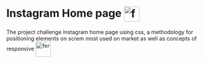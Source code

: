 # Instagram Home page <img align="center" alt="fer" height="40" width="40" src="https://brasscom.org.br/wp-content/uploads/2019/09/icone-instagram-2.png">

The project challenge instagram home page using css, a methodology for positioning elements on screm most used on market as well as concepts of responsive <img align="center" alt="fer" height="40" width="40" src="https://brasscom.org.br/wp-content/uploads/2019/09/icone-instagram-2.png">
</br>


